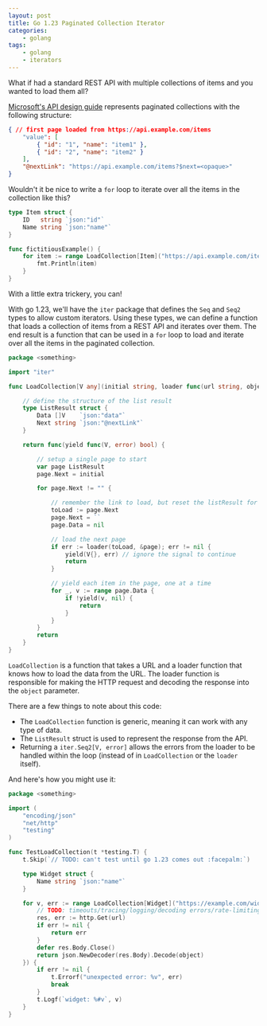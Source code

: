 ```yaml
---
layout: post
title: Go 1.23 Paginated Collection Iterator
categories:
    - golang
tags:
    - golang
    - iterators
---
```


What if had a standard REST API with multiple collections of items and you wanted to load them all?

[Microsoft's API design guide](https://github.com/microsoft/api-guidelines/blob/vNext/graph/Guidelines-deprecated.md#94-big-collections) represents paginated collections with the following structure:

```json
{ // first page loaded from https://api.example.com/items
    "value": [
        { "id": "1", "name": "item1" },
        { "id": "2", "name": "item2" }
    ],
    "@nextLink": "https://api.example.com/items?$next=<opaque>"
}
```

Wouldn't it be nice to write a `for` loop to iterate over all the items in the collection like this?

```go
type Item struct {
    ID   string `json:"id"`
    Name string `json:"name"`
}

func fictitiousExample() {
    for item := range LoadCollection[Item]("https://api.example.com/items") {
        fmt.Println(item)
    }
}
```

With a little extra trickery, you can!

<!--more-->

With go 1.23, we'll have the `iter` package that defines the `Seq` and `Seq2` types to allow custom iterators.
Using these types, we can define a function that loads a collection of items from a REST API and iterates over them.
The end result is a function that can be used in a `for` loop to load and iterate over all the items in the paginated collection.

```go
package <something>

import "iter"

func LoadCollection[V any](initial string, loader func(url string, object any) error) iter.Seq2[V, error] {

    // define the structure of the list result
	type ListResult struct {
		Data []V    `json:"data"`
		Next string `json:"@nextLink"`
	}

	return func(yield func(V, error) bool) {

		// setup a single page to start
		var page ListResult
		page.Next = initial

		for page.Next != "" {

			// remember the link to load, but reset the listResult for next load
			toLoad := page.Next
			page.Next = ``
			page.Data = nil

			// load the next page
			if err := loader(toLoad, &page); err != nil {
				yield(V{}, err) // ignore the signal to continue
				return
			}

			// yield each item in the page, one at a time
			for _, v := range page.Data {
				if !yield(v, nil) {
					return
				}
			}
		}
		return
	}
}
```

`LoadCollection` is a function that takes a URL and a loader function that knows how to load the data from the URL.
The loader function is responsible for making the HTTP request and decoding the response into the `object` parameter.

There are a few things to note about this code:

- The `LoadCollection` function is generic, meaning it can work with any type of data.
- The `ListResult` struct is used to represent the response from the API.
- Returning a `iter.Seq2[V, error]` allows the errors from the loader to be handled within the loop (instead of in `LoadCollection` or the `loader` itself).

And here's how you might use it:

```go
package <something>

import (
	"encoding/json"
	"net/http"
	"testing"
)

func TestLoadCollection(t *testing.T) {
	t.Skip(`// TODO: can't test until go 1.23 comes out :facepalm:`)

	type Widget struct {
		Name string `json:"name"`
	}

	for v, err := range LoadCollection[Widget]("https://example.com/widgets", func(url string, object any) error {
		// TODO: timeouts/tracing/logging/decoding errors/rate-limiting/etc
		res, err := http.Get(url)
		if err != nil {
			return err
		}
		defer res.Body.Close()
		return json.NewDecoder(res.Body).Decode(object)
	}) {
		if err != nil {
			t.Errorf("unexpected error: %v", err)
			break
		}
		t.Logf(`widget: %#v`, v)
	}
}

```
